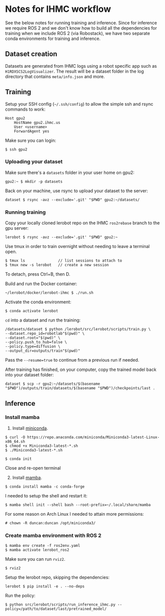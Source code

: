 # Notes for IHMC workflow

See the below notes for running training and inference.
Since for inference we require ROS 2 and we don't know how to build all the dependencies for training
when we include ROS 2 (via Robostack), we have two separate conda environments for training and inference.

## Dataset creation

Datasets are generated from IHMC logs using a robot specific app such as `H1RDXSCS2LogVisualizer`.
The result will be a dataset folder in the log directory that contains `meta/info.json` and more.

## Training

Setup your SSH config (`~/.ssh/config`) to allow the simple ssh and rsync commands to work:
```
Host gpu2
    HostName gpu2.ihmc.us
    User <username>
    ForwardAgent yes
```

Make sure you can login:
```
$ ssh gpu2
```

### Uploading your dataset

Make sure there's a `datasets` folder in your user home on gpu2:
```
gpu2:~ $ mkdir -p datasets
```

Back on your machine, use rsync to upload your dataset to the server:
```
dataset $ rsync -avz --exclude='.git' "$PWD" gpu2:~/datasets/
```

### Running training

Copy your locally cloned lerobot repo on the IHMC `ros2rebase` branch to the gpu server:
```
lerobot $ rsync -avz --exclude='.git' "$PWD" gpu2:~
```

Use tmux in order to train overnight without needing to leave a terminal open.

```
$ tmux ls               // list sessions to attach to
$ tmux new -s lerobot   // create a new session
```
To detach, press Ctrl+B, then D.

Build and run the Docker container:
```
~/lerobot/docker/lerobot-ihmc $ ./run.sh
```

Activate the conda environment:
```
$ conda activate lerobot
```

`cd` into a dataset and run the training:
```
/datasets/dataset $ python /lerobot/src/lerobot/scripts/train.py \
--dataset.repo_id=robotlab"$(pwd)" \
--dataset.root="$(pwd)" \
--policy.push_to_hub=false \
--policy.type=diffusion \
--output_dir=outputs/train"$(pwd)"
```

Pass the `--resume=true` to continue from a previous run if needed.

After training has finished, on your computer, copy the trained model back into your dataset folder:
```
dataset $ scp -r gpu2:~/datasets/$(basename "$PWD")/outputs/train/datasets/$(basename "$PWD")/checkpoints/last .
```

## Inference

### Install mamba

1. Install [miniconda](https://www.anaconda.com/docs/getting-started/miniconda/main).
```
$ curl -O https://repo.anaconda.com/miniconda/Miniconda3-latest-Linux-x86_64.sh
$ chmod +x Miniconda3-latest-*.sh
$ ./Miniconda3-latest-*.sh
```
```
$ conda init
```
Close and re-open terminal

2. Install [mamba](https://mamba.readthedocs.io/en/latest/installation/mamba-installation.html).
```
$ conda install mamba -c conda-forge
```

I needed to setup the shell and restart it:
```
$ mamba shell init --shell bash --root-prefix=~/.local/share/mamba
```

For some reason on Arch Linux I needed to attain more permissions:
```
# chown -R duncan:duncan /opt/miniconda3/
```

### Create mamba environment with ROS 2

```
$ mamba env create -f ros2env.yaml
$ mamba activate lerobot_ros2
```
Make sure you can run `rviz2`.
```
$ rviz2
```

Setup the lerobot repo, skipping the dependencies:
```
lerobot $ pip install -e . --no-deps
```

Run the policy:
```
$ python src/lerobot/scripts/run_inference_ihmc.py --policy=/path/to/dataset/last/pretrained_model/
```

